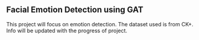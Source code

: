 ## Facial Emotion Detection using GAT ##

This project will focus on emotion detection. The dataset used is from CK+.
Info will be updated with the progress of project.